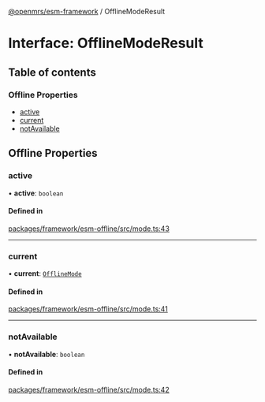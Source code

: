 [@openmrs/esm-framework](../API.md) / OfflineModeResult

# Interface: OfflineModeResult

## Table of contents

### Offline Properties

- [active](OfflineModeResult.md#active)
- [current](OfflineModeResult.md#current)
- [notAvailable](OfflineModeResult.md#notavailable)

## Offline Properties

### active

• **active**: `boolean`

#### Defined in

[packages/framework/esm-offline/src/mode.ts:43](https://github.com/openmrs/openmrs-esm-core/blob/main/packages/framework/esm-offline/src/mode.ts#L43)

___

### current

• **current**: [`OfflineMode`](../API.md#offlinemode)

#### Defined in

[packages/framework/esm-offline/src/mode.ts:41](https://github.com/openmrs/openmrs-esm-core/blob/main/packages/framework/esm-offline/src/mode.ts#L41)

___

### notAvailable

• **notAvailable**: `boolean`

#### Defined in

[packages/framework/esm-offline/src/mode.ts:42](https://github.com/openmrs/openmrs-esm-core/blob/main/packages/framework/esm-offline/src/mode.ts#L42)
